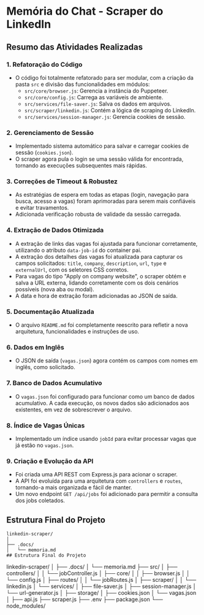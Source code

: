 # Memória do Chat - Scraper do LinkedIn

## Resumo das Atividades Realizadas

### 1. Refatoração do Código
- O código foi totalmente refatorado para ser modular, com a criação da pasta `src` e divisão das funcionalidades em módulos:
  - `src/core/browser.js`: Gerencia a instância do Puppeteer.
  - `src/core/config.js`: Carrega as variáveis de ambiente.
  - `src/services/file-saver.js`: Salva os dados em arquivos.
  - `src/scraper/linkedin.js`: Contém a lógica de scraping do LinkedIn.
  - `src/services/session-manager.js`: Gerencia cookies de sessão.

### 2. Gerenciamento de Sessão
- Implementado sistema automático para salvar e carregar cookies de sessão (`cookies.json`).
- O scraper agora pula o login se uma sessão válida for encontrada, tornando as execuções subsequentes mais rápidas.

### 3. Correções de Timeout & Robustez
- As estratégias de espera em todas as etapas (login, navegação para busca, acesso a vagas) foram aprimoradas para serem mais confiáveis e evitar travamentos.
- Adicionada verificação robusta de validade da sessão carregada.

### 4. Extração de Dados Otimizada
- A extração de links das vagas foi ajustada para funcionar corretamente, utilizando o atributo `data-job-id` do container pai.
- A extração dos detalhes das vagas foi atualizada para capturar os campos solicitados: `title`, `company`, `description`, `url`, `type` e `externalUrl`, com os seletores CSS corretos.
- Para vagas do tipo "Apply on company website", o scraper obtém e salva a URL externa, lidando corretamente com os dois cenários possíveis (nova aba ou modal).
- A data e hora de extração foram adicionadas ao JSON de saída.

### 5. Documentação Atualizada
- O arquivo `README.md` foi completamente reescrito para refletir a nova arquitetura, funcionalidades e instruções de uso.

### 6. Dados em Inglês
- O JSON de saída (`vagas.json`) agora contém os campos com nomes em inglês, como solicitado.

### 7. Banco de Dados Acumulativo
- O `vagas.json` foi configurado para funcionar como um banco de dados acumulativo. A cada execução, os novos dados são adicionados aos existentes, em vez de sobrescrever o arquivo.

### 8. Índice de Vagas Únicas
- Implementado um índice usando `jobId` para evitar processar vagas que já estão no `vagas.json`.

### 9. Criação e Evolução da API
- Foi criada uma API REST com Express.js para acionar o scraper.
- A API foi evoluída para uma arquitetura com `controllers` e `routes`, tornando-a mais organizada e fácil de manter.
- Um novo endpoint `GET /api/jobs` foi adicionado para permitir a consulta dos jobs coletados.

## Estrutura Final do Projeto
```
linkedin-scraper/
│
├── .docs/
│   └── memoria.md
## Estrutura Final do Projeto
```
linkedin-scraper/
│
├── .docs/
│   └── memoria.md
├── src/
│   ├── controllers/
│   │   └── jobController.js
│   ├── core/
│   │   ├── browser.js
│   │   └── config.js
│   ├── routes/
│   │   └── jobRoutes.js
│   ├── scraper/
│   │   └── linkedin.js
│   └── services/
│       ├── file-saver.js
│       ├── session-manager.js
│       └── url-generator.js
│
├── storage/
│   ├── cookies.json
│   └── vagas.json
│
├── api.js
├── scraper.js
├── .env
├── package.json
└── node_modules/
```